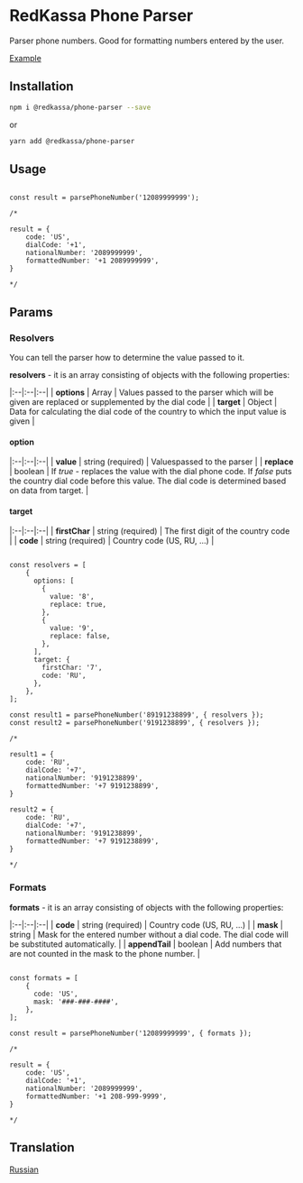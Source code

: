 # RedKassa Phone Parser

Parser phone numbers. Good for formatting numbers entered by the user.

[Example](https://codesandbox.io/s/angry-firefly-vyjj0?fontsize=14&hidenavigation=1&theme=dark)

## Installation

```bash
npm i @redkassa/phone-parser --save
```

or

```bash
yarn add @redkassa/phone-parser
```

## Usage

```

const result = parsePhoneNumber('12089999999');

/*

result = {
	code: 'US',
	dialCode: '+1',
	nationalNumber: '2089999999',
	formattedNumber: '+1 2089999999',
}

*/

```

## Params

### Resolvers

You can tell the parser how to determine the value passed to it.

**resolvers** - it is an array consisting of objects with the following properties:

|:--|:--|:--|
| **options** | Array | Values ​​passed to the parser which will be given are replaced or supplemented by the dial code |
| **target** | Object | Data for calculating the dial code of the country to which the input value is given |

#### option

|:--|:--|:--|
| **value** | string (required) | Values ​​passed to the parser |
| **replace** | boolean | If *true* - replaces the value with the dial phone code. If *false* puts the country dial code before this value. The dial code is determined based on data from target. |

#### target

|:--|:--|:--|
| **firstChar** | string (required) | The first digit of the country code |
| **code** | string (required) | Country code (US, RU, ...) |

```

const resolvers = [
	{
	  options: [
	    {
	      value: '8',
	      replace: true,
	    },
	    {
	      value: '9',
	      replace: false,
	    },
	  ],
	  target: {
	    firstChar: '7',
	    code: 'RU',
	  },
	},
];

const result1 = parsePhoneNumber('89191238899', { resolvers });
const result2 = parsePhoneNumber('9191238899', { resolvers });

/*

result1 = {
	code: 'RU',
	dialCode: '+7',
	nationalNumber: '9191238899',
	formattedNumber: '+7 9191238899',
}

result2 = {
	code: 'RU',
	dialCode: '+7',
	nationalNumber: '9191238899',
	formattedNumber: '+7 9191238899',
}

*/

```

### Formats

**formats** - it is an array consisting of objects with the following properties:

|:--|:--|:--|
| **code** | string (required) | Country code (US, RU, ...) |
| **mask** | string | Mask for the entered number without a dial code. The dial code will be substituted automatically. |
| **appendTail** | boolean | Add numbers that are not counted in the mask to the phone number. |

```

const formats = [
	{
	  code: 'US',
	  mask: '###-###-####',
	},
];

const result = parsePhoneNumber('12089999999', { formats });

/*

result = {
	code: 'US',
	dialCode: '+1',
	nationalNumber: '2089999999',
	formattedNumber: '+1 208-999-9999',
}

*/

```

## Translation
[Russian](https://github.com/redkassa/phone-parser/blob/master/README_ru.md)
